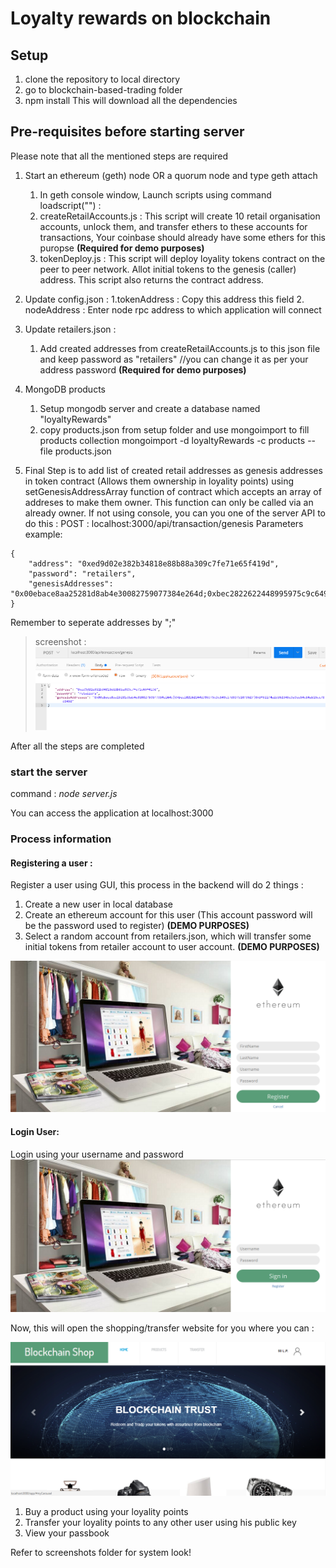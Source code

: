 # Loyalty rewards on blockchain

## Setup
1. clone the repository to local directory
2. go to blockchain-based-trading folder
3. npm install
This will download all the dependencies

## Pre-requisites before starting server

Please note that all the mentioned steps are required

1. Start an ethereum (geth) node OR a quorum node and type geth attach
	1. In geth console window, Launch scripts using command loadscript("<scriptName>") :
	2. createRetailAccounts.js : This script will create 10 retail organisation  accounts, unlock them, and transfer ethers to these accounts for transactions, Your coinbase should already have some ethers for this puropse **(Required for demo purposes)**
	3. tokenDeploy.js : This script will deploy loyality tokens contract on the peer to peer network. Allot initial tokens to the genesis (caller) address. This script also returns the contract address.

2. Update config.json :
	1.tokenAddress : Copy this address this field
	2. nodeAddress : Enter node rpc address to which application will connect

3. Update retailers.json :
	1. Add created addresses from createRetailAccounts.js to this json file and keep password as "retailers" //you can change it as per your address password **(Required for demo purposes)**

4. MongoDB products
	1. Setup mongodb server and create a database named "loyaltyRewards"
	2. copy products.json from setup folder and use mongoimport to fill products collection
mongoimport -d loyaltyRewards -c products --file products.json

5. Final Step is to add list of created retail addresses as genesis addresses in token contract (Allows them ownership in loyality points) using setGenesisAddressArray function of contract which accepts an array of addreses to make them owner. This function can only be called via an already owner. 
If not using console, you can you one of the server API to do this :
POST : localhost:3000/api/transaction/genesis
Parameters example:
```
{
	"address": "0xed9d02e382b34818e88b88a309c7fe71e65f419d",
	"password": "retailers",
	"genesisAddresses": "0x00ebace8aa25281d8ab4e30082759077384e264d;0xbec2822622448995975c9c649c17d597b1073627;0x8f51274a2d362345c9a9ee54c84ab15cc78d3450"
}
```

Remember to seperate addresses by ";"

> screenshot :
![request format](/screenshots/genesisRequest.png)


After all the steps are completed
### start the server
command : *node server.js*

You can access the application at localhost:3000

### Process information

#### Registering a user : 
Register a user using GUI, this process in the backend will do 2 things :
1. Create a new user in local database
2. Create an ethereum account for this user (This account password will be the password used to register) **(DEMO PURPOSES)**
3. Select a random account from retailers.json, which will transfer some initial tokens from retailer account to user account. **(DEMO PURPOSES)**

![register](/screenshots/register.png)

#### Login User:
Login using your username and password
![login](/screenshots/login.png)

Now, this will open the shopping/transfer website for you where you can :

![landing page](/screenshots/landingPage.png)


1. Buy a product using your loyality points
2. Transfer your loyality points to any other user using his public key
3. View your passbook

Refer to screenshots folder for system look!
